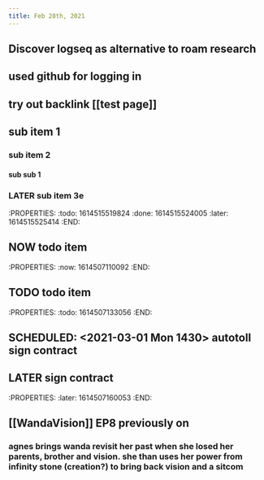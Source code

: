 ```yaml
---
title: Feb 28th, 2021
---
```


## Discover logseq as alternative to roam research
## used github for logging in
## try out backlink [[test page]]
## sub item 1
### sub item 2
#### sub sub 1
### LATER sub item 3e
:PROPERTIES:
:todo: 1614515519824
:done: 1614515524005
:later: 1614515525414
:END:
## NOW todo item
:PROPERTIES:
:now: 1614507110092
:END:
## TODO todo item
:PROPERTIES:
:todo: 1614507133056
:END:
## SCHEDULED: <2021-03-01 Mon 1430> autotoll sign contract
## LATER sign contract
:PROPERTIES:
:later: 1614507160053
:END:
## [[WandaVision]] EP8 previously on
### agnes brings wanda revisit her past when she losed her parents, brother and vision. she than uses her power from infinity stone (creation?) to bring back vision and a sitcom
